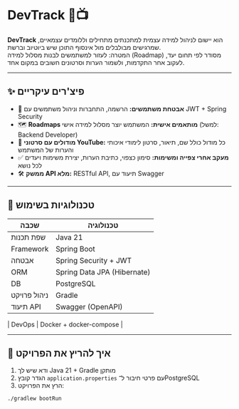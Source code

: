 # DevTrack 🧠📺

**DevTrack** הוא יישום לניהול למידה עצמית למתכנתים מתחילים וללומדים עצמאיים, שמרגישים מבולבלים מול אינסוף התוכן שיש ביוטיוב וברשת.  
המטרה: לעזור למשתמשים לבנות מסלול למידה (Roadmap) מסודר לפי תחום יעד, לעקוב אחר התקדמות, ולשמור הערות וסרטונים חשובים במקום אחד.

---

## ✨ פיצ'רים עיקריים

- 🔐 **אבטחת משתמשים:** הרשמה, התחברות וניהול משתמשים עם JWT + Spring Security  
- 🗺️ **Roadmaps מותאמים אישית:** המשתמש יוצר מסלול למידה אישי (למשל: Backend Developer)
- 🎥 **מודולים עם סרטוני YouTube:** כל מודול כולל שם, תיאור, סרטון לימודי איכותי והערות של המשתמש
- ✅ **מעקב אחרי צפייה ומשימות:** סימון כצפוי, כתיבת הערות, יצירת משימות ויעדים לכל נושא
- 🛠️ **ממשק API מלא:** RESTful API, תיעוד עם Swagger

---

## 🧰 טכנולוגיות בשימוש

| שכבה       | טכנולוגיה                   |
|------------|------------------------------|
| שפת תכנות | Java 21                      |
| Framework  | Spring Boot                  |
| אבטחה      | Spring Security + JWT        |
| ORM        | Spring Data JPA (Hibernate)  |
| DB         | PostgreSQL                   |
| ניהול פרויקט | Gradle                      |
| תיעוד API | Swagger (OpenAPI)             |

| DevOps     | Docker + docker-compose      |

---

## 🧪 איך להריץ את הפרויקט

1. ודא שיש לך Java 21 + Gradle מותקן  
2. הגדר קובץ `application.properties` עם פרטי חיבור ל־PostgreSQL
3. הרץ את הפרויקט:
```bash
./gradlew bootRun
